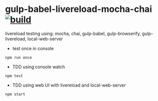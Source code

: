 gulp-babel-livereload-mocha-chai [![build](https://api.travis-ci.org/daggerok/gulp-babel-livereload-mocha-chai.svg?branch=master)](https://travis-ci.org/daggerok/gulp-babel-livereload-mocha-chai)
================================

livereload testing using: mocha, chai, gulp-babel, gulp-browserify, gulp-livereload, local-web-server

- test once in console

```shell
npm run once
```

- TDD using console watch

```shell
npm test
```

- TDD using web UI with livereload and local-web-server

```shell
npm start
```
